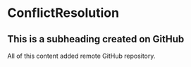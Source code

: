 # ConflictResolution

## This is a subheading created on GitHub

All of this content added remote GitHub repository.

